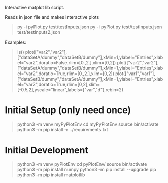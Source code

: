 
Interactive matplot lib script.

Reads in json file and makes interactive plots

>  py -i pyPlot.py test/testInputs.json
>  py -i pyPlot.py test/testInputs.json    test/testInputs2.json  

Examples:

> ls()
> plot(["var2","var2"],["dataSetA/dummy","dataSetB/dummy"],xMin=1,ylabel="Entries",xlabel="var2",doratio=False,rlim=[0.,2.],xlim=[0,2])
> plot(["var2","var2"],["dataSetA/dummy","dataSetB/dummy"],xMin=1,ylabel="Entries",xlabel="var2",doratio=True,rlim=[0.,2.],xlim=[0,2])
> plot(["var1","var1"],["dataSetB/dummy","dataSetA/dummy"],xMin=1,ylabel="Entries",xlabel="var2",doratio=True,rlim=[0,2],xlim=[-0.5,2],yscale="linear",labels=["var","d"],rebin=2)


# Initial Setup (only need once)

>  python3 -m venv myPyPlotEnv
>  cd myPyPlotEnv
>  source bin/activate
>  python3 -m pip install -r ../requirements.txt

# Initial Development

> python3 -m venv pyPlotEnv
> cd pyPlotEnv/
> source bin/activate
> python3 -m pip install numpy
> python3 -m pip install --upgrade pip
> python3 -m pip install matplotlib

